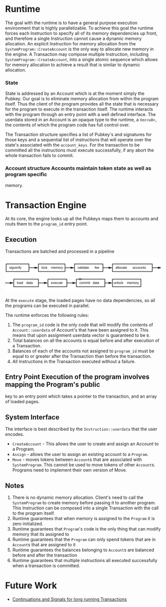 # Runtime

The goal with the runtime is to have a general purpose execution environment
that is highly parallelizable.  To achieve this goal the runtime forces each
Instruction to specify all of its memory dependencies up front, and therefore a
single Instruction cannot cause a dynamic memory allocation.  An explicit
Instruction for memory allocation from the `SystemProgram::CreateAccount` is
the only way to allocate new memory in the engine.  A Transaction may compose
multiple Instruction, including `SystemProgram::CreateAccount`, into a single
atomic sequence which allows for memory allocation to achieve a result that is
similar to dynamic allocation.


### State

State is addressed by an Account which is at the moment simply the Pubkey.  Our
goal is to eliminate memory allocation from within the program itself.  Thus
the client of the program provides all the state that is necessary for the
program to execute in the transaction itself.  The runtime interacts with the
program through an entry point with a well defined interface.  The userdata
stored in an Account is an opaque type to the runtime, a `Vec<u8>`, the
contents of which the program code has full control over.

The Transaction structure specifies a list of Pubkey's and signatures for those
keys and a sequential list of instructions that will operate over the state's
associated with the `account_keys`.  For the transaction to be committed all
the instructions must execute successfully, if any abort the whole transaction
fails to commit.

### Account structure Accounts maintain token state as well as program specific
memory.

# Transaction Engine

At its core, the engine looks up all the Pubkeys maps them to accounts and
routs them to the `program_id` entry point.

## Execution

Transactions are batched and processed in a pipeline

<img alt="LAMPORT pipeline" src="img/lamport.svg" class="center"/>

At the `execute` stage, the loaded pages have no data dependencies, so all the
programs can be executed in parallel. 

The runtime enforces the following rules:

1. The `program_id` code is the only code that will modify the contents of
   `Account::userdata` of Account's that have been assigned to it.  This means
that upon assignment userdata vector is guaranteed to be `0`.
2. Total balances on all the accounts is equal before and after execution of a
   Transaction.
3. Balances of each of the accounts not assigned to `program_id` must be equal
   to or greater after the Transaction than before the transaction.
4. All Instructions in the Transaction executed without a failure.

## Entry Point Execution of the program involves mapping the Program's public
key to an entry point which takes a pointer to the transaction, and an array of
loaded pages.

## System Interface

The interface is best described by the `Instruction::userdata` that the
user encodes. 
* `CreateAccount` - This allows the user to create and assign an Account to a
  Program.
* `Assign` - allows the user to assign an existing account to a `Program`. 
* `Move`  - moves tokens between `Account`s that are associated with
  `SystemProgram`.  This cannot be used to move tokens of other `Account`s.
Programs need to implement their own version of Move.

## Notes

1. There is no dynamic memory allocation.  Client's need to call the
`SystemProgram` to create memory before passing it to another program.  This
Instruction can be composed into a single Transaction with the call to the
program itself.
2. Runtime guarantees that when memory is assigned to the `Program` it is zero
initialized.
3. Runtime guarantees that `Program`'s code is the only thing that can modify
memory that its assigned to
4. Runtime guarantees that the `Program` can only spend tokens that are in
`Account`s that are assigned to it
5. Runtime guarantees the balances belonging to `Account`s are balanced before
and after the transaction
6. Runtime guarantees that multiple instructions all executed successfully when
a transaction is committed.

# Future Work

* [Continuations and Signals for long running
  Transactions](https://github.com/solana-labs/solana/issues/1485)

